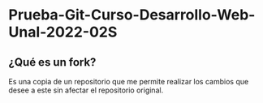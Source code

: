 # Prueba-Git-Curso-Desarrollo-Web-Unal-2022-02S

## ¿Qué es un fork?

Es una copia de un repositorio que me permite realizar los cambios que desee a este sin afectar el repositorio original.
